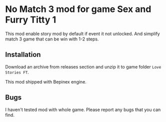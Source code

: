 # No Match 3 mod for game Sex and Furry Titty 1

This mod enable story mod by default if event it not unlocked. And simplify match 3 game that can be win with 1-2 steps.

## Installation

Download an archive from releases section and unzip it to game folder `Love Stories FT`.

This mod shipped with Bepinex engine.

## Bugs

I haven't tested mod with whole game. Please report any bugs that you can find.
